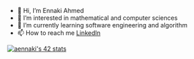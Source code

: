 - 👋 Hi, I’m Ennaki Ahmed
- 👀 I’m interested in mathematical and computer sciences
- 🌱 I’m currently learning software engineering and algorithm
- 📫 How to reach me [LinkedIn](https://www.linkedin.com/in/ahmed-ennaki-917502161/)

<a href="https://github.com/oakoudad/badge42"><img src="https://badge.mediaplus.ma/binary/aennaki" alt="aennaki's 42 stats" /></a>
<!---
ahennaki/ahennaki is a ✨ special ✨ repository because its `README.md` (this file) appears on your GitHub profile.
You can click the Preview link to take a look at your changes.
--->
